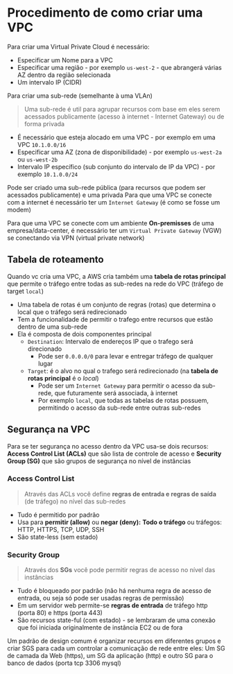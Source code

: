 # Procedimento de como criar uma VPC

Para criar uma Virtual Private Cloud é necessário:

- Especificar um Nome para a VPC
- Especificar uma região - por exemplo `us-west-2` - que abrangerá várias AZ dentro da região selecionada
- Um intervalo IP (CIDR)

Para criar uma sub-rede (semelhante à uma VLAn)

> Uma sub-rede é util para agrupar recursos com base em eles serem acessados publicamente (acesso à internet - Internet Gateway) ou de forma privada

- É necessário que esteja alocado em uma VPC - por exemplo em uma VPC `10.1.0.0/16`
- Especificar uma AZ (zona de disponibilidade) - por exemplo `us-west-2a` ou `us-west-2b`
- Intervalo IP específico (sub conjunto do intervalo de IP da VPC) - por exemplo `10.1.0.0/24`

Pode ser criado uma sub-rede pública (para recursos que podem ser acessados publicamente) e uma privada
Para que uma VPC se conecte com a internet é necessário ter um `Internet Gateway` (é como se fosse um modem)

Para que uma VPC se conecte com um ambiente **On-premisses** de uma empresa/data-center, é necessário ter um `Virtual Private Gateway` (VGW) se conectando via VPN (virtual private network)

## Tabela de roteamento

Quando vc cria uma VPC, a AWS cria também uma **tabela de rotas principal** que permite o tráfego entre todas as sub-redes na rede do VPC (tráfego de target `local`)

- Uma tabela de rotas é um conjunto de regras (rotas) que determina o local que o tráfego será redirecionado
- Tem a funcionalidade de permitir o trafego entre recursos que estão dentro de uma sub-rede
- Ela é composta de dois componentes principal
  - `Destination`: Intervalo de endereços IP que o trafego será direcionado
    - Pode ser `0.0.0.0/0` para levar e entregar tráfego de qualquer lugar
  - `Target`: é o alvo no qual o trafego será redirecionado (na **tabela de rotas principal** é o *local*)
    - Pode ser um `Internet Gateway` para permitir o acesso da sub-rede, que futuramente será associada, à internet
    - Por exemplo `local`, que todas as tabelas de rotas possuem, permitindo o acesso da sub-rede entre outras sub-redes

## Segurança na VPC

Para se ter segurança no acesso dentro da VPC usa-se dois recursos: **Access Control List (ACLs)** que são lista de controle de acesso e **Security Group (SG)** que são grupos de segurança no nível de instâncias

### Access Control List

> Através das ACLs você define **regras de entrada e regras de saída** (de tráfego) no nível das sub-redes

- Tudo é permitido por padrão
- Usa para **permitir (allow)** ou **negar (deny):** **Todo o tráfego** ou tráfegos: HTTP, HTTPS, TCP, UDP, SSH
- São state-less (sem estado)

### Security Group

> Através dos **SGs** você pode permitir regras de acesso no nível das instâncias

- Tudo é bloqueado por padrão (não há nenhuma regra de acesso de entrada, ou seja só pode ser usadas regras de permissão)
- Em um servidor web permite-se **regras de entrada** de tráfego http (porta 80) e https (porta 443)
- São recursos state-ful (com estado) - se lembraram de uma conexão que foi iniciada originalmente de instância EC2 ou de fora

Um padrão de design comum é organizar recursos em diferentes grupos e criar SGS para cada um controlar a comunicação de rede entre eles: Um SG de camada da Web (https), um SG da aplicação (http) e outro SG para o banco de dados (porta tcp 3306 mysql)
